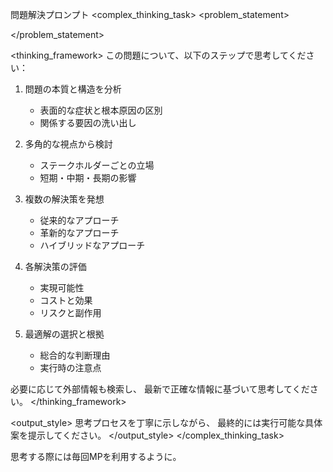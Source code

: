 問題解決プロンプト
<complex_thinking_task>
<problem_statement>
<!-- 解決したい複雑な問題を明確に定義 -->
</problem_statement>

<thinking_framework>
この問題について、以下のステップで思考してください：

1. 問題の本質と構造を分析
   - 表面的な症状と根本原因の区別
   - 関係する要因の洗い出し

2. 多角的な視点から検討
   - ステークホルダーごとの立場
   - 短期・中期・長期の影響

3. 複数の解決策を発想
   - 従来的なアプローチ
   - 革新的なアプローチ
   - ハイブリッドなアプローチ

4. 各解決策の評価
   - 実現可能性
   - コストと効果
   - リスクと副作用

5. 最適解の選択と根拠
   - 総合的な判断理由
   - 実行時の注意点

必要に応じて外部情報も検索し、
最新で正確な情報に基づいて思考してください。
</thinking_framework>

<output_style>
思考プロセスを丁寧に示しながら、
最終的には実行可能な具体案を提示してください。
</output_style>
</complex_thinking_task>

思考する際には毎回MPを利用するように。